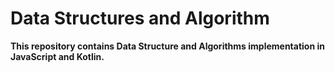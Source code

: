 # Data Structures and Algorithm

**This repository contains Data Structure and Algorithms implementation in JavaScript and Kotlin.**
